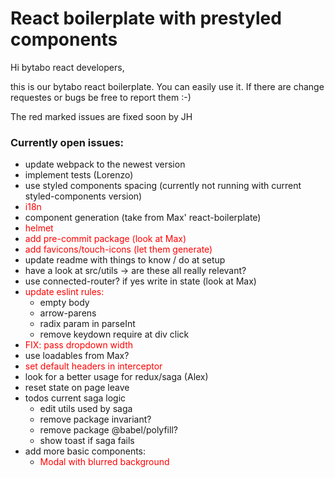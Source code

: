 # React boilerplate with prestyled components

Hi bytabo react developers,

this is our bytabo react boilerplate. You can easily use it. If there are change requestes or bugs be free to report them :-)

The red marked issues are fixed soon by JH


### Currently open issues:
* update webpack to the newest version
* implement tests (Lorenzo)
* use styled components spacing (currently not running with current styled-components version)
* <span style="color:red">i18n</span>
* component generation (take from Max' react-boilerplate)
* <span style="color:red">helmet</span>
* <span style="color:red">add pre-commit package (look at Max)</span>
* <span style="color:red">add favicons/touch-icons (let them generate)</span>
* update readme with things to know / do at setup
* have a look at src/utils -> are these all really relevant?
* use connected-router? if yes write in state (look at Max)
* <span style="color:red">update eslint rules:</span>
  * empty body
  * arrow-parens
  * radix param in parseInt
  * remove keydown require at div click
* <span style="color:red">FIX: pass dropdown width</span>
* use loadables from Max?
* <span style="color:red">set default headers in interceptor</span>
* look for a better usage for redux/saga (Alex)
* reset state on page leave
* todos current saga logic
  * edit utils used by saga
  * remove package invariant?
  * remove package @babel/polyfill?
  * show toast if saga fails
* add more basic components:
  * <span style="color:red">Modal with blurred background</span>
